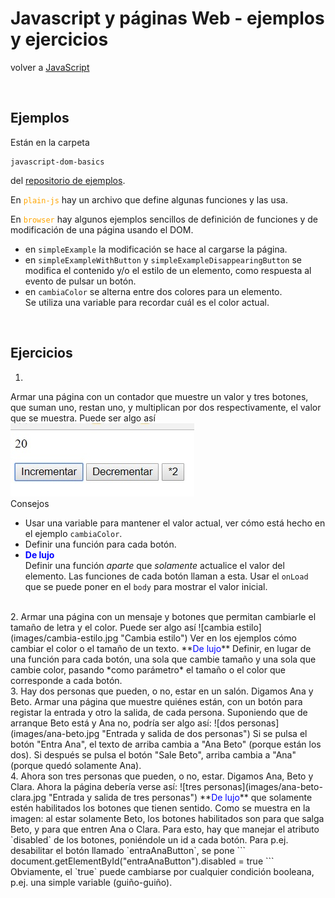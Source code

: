 # Javascript y páginas Web - ejemplos y ejercicios

volver a [JavaScript](./javascript-intro.md)

<br/>

## Ejemplos
Están en la carpeta 
```
javascript-dom-basics
```
del [repositorio de ejemplos](https://github.com/obj2-material/javascript-dom).

En <span style="color: orange">`plain-js`</span> hay un archivo que define algunas funciones y las usa. 

En <span style="color: orange">`browser`</span> hay algunos ejemplos sencillos de definición de funciones y de modificación de una página usando el DOM. 
- en `simpleExample` la modificación se hace al cargarse la página.
- en `simpleExampleWithButton` y `simpleExampleDisappearingButton` se modifica el contenido y/o el estilo de un elemento, como respuesta al evento de pulsar un botón.
- en `cambiaColor` se alterna entre dos colores para un elemento.  
Se utiliza una variable para recordar cuál es el color actual.

<br/>

## Ejercicios

1.  
  Armar una página con un contador que muestre un valor y tres botones, que suman uno, restan uno, y multiplican por dos respectivamente, el valor que se muestra. Puede ser algo así  
  ![contador](images/contador.jpg "Contador")    
  Consejos
  - Usar una variable para mantener el valor actual, ver cómo está hecho en el ejemplo `cambiaColor`.
  - Definir una función para cada botón.  
  - **<span style="color: blue">De lujo</span>**  
    Definir una función *aparte* que *solamente* actualice el valor del elemento. Las funciones de cada botón llaman a esta. Usar el `onLoad` que se puede poner en el `body` para mostrar el valor inicial.  
  <br/>
2.  
  Armar una página con un mensaje y botones que permitan cambiarle el tamaño de letra y el color. Puede ser algo así  
  ![cambia estilo](images/cambia-estilo.jpg "Cambia estilo")  
  Ver en los ejemplos cómo cambiar el color o el tamaño de un texto.  
  **<span style="color: blue">De lujo</span>**  
  Definir, en lugar de una función para cada botón, una sola que cambie tamaño y una sola que cambie color, pasando *como parámetro* el tamaño o el color que corresponde a cada botón.  
  <br/>
3. 
  Hay dos personas que pueden, o no, estar en un salón. Digamos Ana y Beto. Armar una página que muestre quiénes están, con un botón para registar la entrada y otro la salida, de cada persona. Suponiendo que de arranque Beto está y Ana no, podría ser algo así:  
  ![dos personas](images/ana-beto.jpg "Entrada y salida de dos personas")  
  Si se pulsa el botón "Entra Ana", el texto de arriba cambia a "Ana Beto" (porque están los dos). Si después se pulsa el botón "Sale Beto", arriba cambia a "Ana" (porque quedó solamente Ana).
  <br/>
4. 
  Ahora son tres personas que pueden, o no, estar. Digamos Ana, Beto y Clara. Ahora la página debería verse así: 
  ![tres personas](images/ana-beto-clara.jpg "Entrada y salida de tres personas")  
  **<span style="color: blue">De lujo</span>**  
  que solamente estén habilitados los botones que tienen sentido. Como se muestra en la imagen: al estar solamente Beto, los botones habilitados son para que salga Beto, y para que entren Ana o Clara.  
  Para esto, hay que manejar el atributo `disabled` de los botones, poniéndole un id a cada botón. Para p.ej. desabilitar el botón llamado `entraAnaButton`, se pone
  ```
  document.getElementById("entraAnaButton").disabled = true
  ```
  Obviamente, el `true` puede cambiarse por cualquier condición booleana, p.ej. una simple variable (guiño-guiño).

